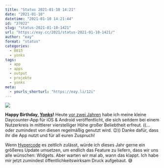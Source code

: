 ```yaml
---
title: "Status 2021-01-10 14:21"
date: "2021-01-10"
datetime: "2021-01-10 14:21:44"
id: "37022"
slug: "status-2021-01-10-1421"
url: "https://eay.cc/2021/status-2021-01-10-1421/"
author: "eay"
format: "status"
categories:
  - 0815
  - yonks
tags:
  - app
  - apps
  - output
  - projekte
  - yonks
meta:
  - yourls_shorturl: "https://eay.li/12i"
---
```


![](https://eay.cc/uploads/2021/2-years-of-yonks.png)

**Happy Birthday, [Yonks](https://yonks.app/)!** Heute [vor zwei Jahren](https://eay.cc/2019/introducing-yonks/) habe ich meine kleine Daycounter-App für iOS & Android veröffentlicht, die sich seitdem bei einem Nutzerkreis in mittlerer vierstelliger Höhe großer Beliebtheit erfreut. ((... oder zumindest von diesen regelmäßig genutzt wird. 😉)) Danke dafür, dass ihr die App nutzt und für all euren Zuspruch!

Wenn [Hypercode](https://hypercode.de/) es zeitlich zulässt, würde ich dieses Jahr gerne ein größeres Update umsetzen, um endlich das Feature zu liefern, dass wir uns alle wünschen: Widgets. Aber warten wir mal ab, wann das klappt. Ich habe mir jetzt zumindest öffentlichkeitswirksam Druck aufgebaut. 😅
